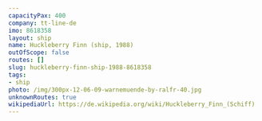 ```yaml
---
capacityPax: 400
company: tt-line-de
imo: 8618358
layout: ship
name: Huckleberry Finn (ship, 1988)
outOfScope: false
routes: []
slug: huckleberry-finn-ship-1988-8618358
tags:
- ship
photo: /img/300px-12-06-09-warnemuende-by-ralfr-40.jpg
unknownRoutes: true
wikipediaUrl: https://de.wikipedia.org/wiki/Huckleberry_Finn_(Schiff)
---
```

